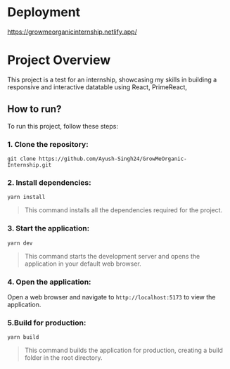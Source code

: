 # Deployment

https://growmeorganicinternship.netlify.app/

# Project Overview

This project is a test for an internship, showcasing my skills in building a responsive and interactive datatable using React, PrimeReact,

## How to run?

To run this project, follow these steps:

### 1. Clone the repository:

`git clone https://github.com/Ayush-Singh24/GrowMeOrganic-Internship.git`

### 2. Install dependencies:

`yarn install`

> This command installs all the dependencies required for the project.

### 3. Start the application:

`yarn dev`

> This command starts the development server and opens the application in your default web browser.

### 4. Open the application:

Open a web browser and navigate to `http://localhost:5173` to view the application.

### 5.Build for production:

`yarn build`

> This command builds the application for production, creating a build folder in the root directory.
